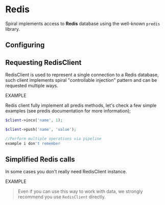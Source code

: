 # Redis
Spiral implements access to **Redis** database using the well-known `predis` library.

## Configuring

## Requesting RedisClient
RedisClient is used to represent a single connection to a Redis database, such client implements spiral "controllable injection" pattern and can be requested multiple ways.

EXAMPLE

Redis client fully implement all predis methods, let's check a few simple examples (see predis documentation for more information);

```php
$client->incx('name', 1);

$client->push('name', 'value');

//Perform multiple operations via pipeline
example i don't remember
```

## Simplified Redis calls
In some cases you don't really need RedisClient instance.

EXAMPLE

> Even if you can use this way to work with data, we strongly recommend you use `RedisClient` directly.

